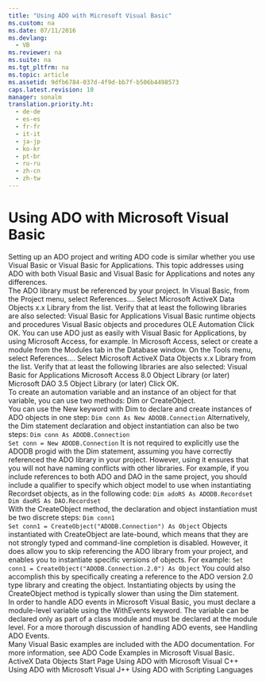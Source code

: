 ```yaml
---
title: "Using ADO with Microsoft Visual Basic"
ms.custom: na
ms.date: 07/11/2016
ms.devlang: 
  - VB
ms.reviewer: na
ms.suite: na
ms.tgt_pltfrm: na
ms.topic: article
ms.assetid: 9dfb6784-037d-4f9d-bb7f-b506b4498573
caps.latest.revision: 10
manager: sonalm
translation.priority.ht: 
  - de-de
  - es-es
  - fr-fr
  - it-it
  - ja-jp
  - ko-kr
  - pt-br
  - ru-ru
  - zh-cn
  - zh-tw
---
```

# Using ADO with Microsoft Visual Basic
<?xml version="1.0" encoding="utf-8"?>
<developerReferenceWithoutSyntaxDocument xmlns="http://ddue.schemas.microsoft.com/authoring/2003/5" xmlns:xlink="http://www.w3.org/1999/xlink" xmlns:xsi="http://www.w3.org/2001/XMLSchema-instance" xsi:schemaLocation="http://ddue.schemas.microsoft.com/authoring/2003/5 http://dduestorage.blob.core.windows.net/ddueschema/developer.xsd">
  <introduction>
    <para>Setting up an ADO project and writing ADO code is similar whether you use Visual Basic or Visual Basic for Applications. This topic addresses using ADO with both Visual Basic and Visual Basic for Applications and notes any differences.</para>
  </introduction>
  <section>
    <title>Referencing the ADO Library</title>
    <content>
      <para>The ADO library must be referenced by your project.</para>
      <procedure>
        <title>To reference ADO from Microsoft Visual Basic</title>
        <steps class="ordered">
          <step>
            <content>
              <para>In Visual Basic, from the <legacyBold>Project</legacyBold> menu, select <legacyBold>References...</legacyBold>.</para>
            </content>
          </step>
          <step>
            <content>
              <para>Select <legacyBold>Microsoft ActiveX Data Objects x.x Library</legacyBold> from the list. Verify that at least the following libraries are also selected: </para>
              <list class="bullet">
                <listItem>
                  <para>Visual Basic for Applications</para>
                </listItem>
                <listItem>
                  <para>Visual Basic runtime objects and procedures</para>
                </listItem>
                <listItem>
                  <para>Visual Basic objects and procedures</para>
                </listItem>
                <listItem>
                  <para>OLE Automation</para>
                </listItem>
              </list>
            </content>
          </step>
          <step>
            <content>
              <para>Click <legacyBold>OK</legacyBold>.</para>
            </content>
          </step>
        </steps>
      </procedure>
      <para>You can use ADO just as easily with Visual Basic for Applications, by using Microsoft Access, for example.</para>
      <procedure>
        <title>To reference ADO from Microsoft Access</title>
        <steps class="ordered">
          <step>
            <content>
              <para>In Microsoft Access, select or create a module from the <legacyBold>Modules</legacyBold> tab in the <legacyBold>Database</legacyBold> window.</para>
            </content>
          </step>
          <step>
            <content>
              <para>On the <legacyBold>Tools</legacyBold> menu, select <legacyBold>References...</legacyBold>.</para>
            </content>
          </step>
          <step>
            <content>
              <para>Select <legacyBold>Microsoft ActiveX Data Objects x.x Library</legacyBold> from the list. Verify that at least the following libraries are also selected: </para>
              <list class="bullet">
                <listItem>
                  <para>Visual Basic for Applications</para>
                </listItem>
                <listItem>
                  <para>Microsoft Access 8.0 Object Library (or later)</para>
                </listItem>
                <listItem>
                  <para>Microsoft DAO 3.5 Object Library (or later)</para>
                </listItem>
              </list>
            </content>
          </step>
          <step>
            <content>
              <para>Click <legacyBold>OK</legacyBold>.</para>
            </content>
          </step>
        </steps>
      </procedure>
    </content>
  </section>
  <section>
    <title>Creating ADO Objects in Visual Basic</title>
    <content>
      <para>To create an automation variable and an instance of an object for that variable, you can use two methods: <legacyBold>Dim</legacyBold> or <legacyBold>CreateObject</legacyBold>.</para>
    </content>
    <sections>
      <section>
        <title>Dim</title>
        <content>
          <para>You can use the <legacyBold>New</legacyBold> keyword with <legacyBold>Dim</legacyBold> to declare and create instances of ADO objects in one step:</para>
          <code>Dim conn As New ADODB.Connection</code>
          <para>Alternatively, the <legacyBold>Dim </legacyBold>statement declaration and object instantiation can also be two steps:</para>
          <code>Dim conn As ADODB.Connection
Set conn = New ADODB.Connection</code>
          <alert class="note">
            <para>It is not required to explicitly use the <codeInline>ADODB</codeInline> progid with the <legacyBold>Dim</legacyBold> statement, assuming you have correctly referenced the ADO library in your project. However, using it ensures that you will not have naming conflicts with other libraries.</para>
          </alert>
          <alert class="note">
            <para>For example, if you include references to both ADO and DAO in the same project, you should include a qualifier to specify which object model to use when instantiating <legacyBold>Recordset</legacyBold> objects, as in the following code:</para>
          </alert>
          <code>Dim adoRS As ADODB.Recordset
Dim daoRS As DAO.Recordset</code>
        </content>
      </section>
      <section>
        <title>CreateObject</title>
        <content>
          <para>With the <legacyBold>CreateObject</legacyBold> method, the declaration and object instantiation must be two discrete steps:</para>
          <code>Dim conn1
Set conn1 = CreateObject("ADODB.Connection") As Object</code>
          <para>Objects instantiated with <legacyBold>CreateObject</legacyBold> are late-bound, which means that they are not strongly typed and command-line completion is disabled. However, it does allow you to skip referencing the ADO library from your project, and enables you to instantiate specific versions of objects. For example:</para>
          <code>Set conn1 = CreateObject("ADODB.Connection.2.0") As Object</code>
          <para>You could also accomplish this by specifically creating a reference to the ADO version 2.0 type library and creating the object.</para>
          <para>Instantiating objects by using the <legacyBold>CreateObject</legacyBold> method is typically slower than using the <legacyBold>Dim</legacyBold> statement.</para>
        </content>
      </section>
    </sections>
  </section>
  <section>
    <title>Handling Events</title>
    <content>
      <para>In order to handle ADO events in Microsoft Visual Basic, you must declare a module-level variable using the <legacyBold>WithEvents</legacyBold> keyword. The variable can be declared only as part of a class module and must be declared at the module level. For a more thorough discussion of handling ADO events, see <legacyLink xlink:href="e9003457-0762-48b3-942f-0820266b158f">Handling ADO Events</legacyLink>.</para>
    </content>
  </section>
  <section>
    <title>Visual Basic Examples</title>
    <content>
      <para>Many Visual Basic examples are included with the ADO documentation. For more information, see <legacyLink xlink:href="1152893e-b617-40f1-88b6-81e82e2234f1">ADO Code Examples in Microsoft Visual Basic</legacyLink>.</para>
    </content>
  </section>
  <relatedTopics>
<link xlink:href="2fa6237b-44b8-4b6c-9952-5acd80a54e20">ActiveX Data Objects Start Page</link>
<link xlink:href="07d25fc0-4958-4e12-b616-36257ead812b">Using ADO with Microsoft Visual C++</link>
<link xlink:href="15542c35-3bf7-4d5f-a3b2-3a5cff286987">Using ADO with Microsoft Visual J++</link>
<link xlink:href="76fc4d00-0c9f-422b-af5c-af6ed8fb29d8">Using ADO with Scripting Languages</link>
</relatedTopics>
</developerReferenceWithoutSyntaxDocument>